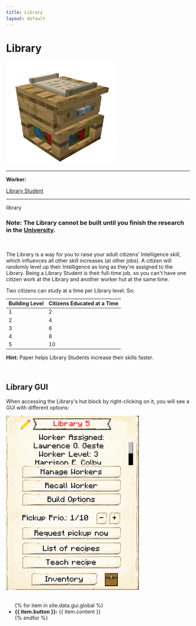 ```yaml
---
title: Library
layout: default
---
```

# Library

<div class="infobox box text-center">
    <img src="../../assets/images/buildings/library.png" alt="Library" />
    <hr />
    <div class="row section-text text-left">
        <div class="col">
        <p><strong>Worker:</strong></p>
        </div>
        <div class="col">
        <p><a href="../workers/librarystudent">Library Student</a></p>
        </div>
    </div>
    <hr />
    <recipe>library</recipe>
</div>

### Note: The Library cannot be built until you finish the research in the [University](../../source/buildings/university).
<br>

The Library is a way for you to raise your adult citizens' Intelligence skill, which influences all other skill increases (at other jobs). A citizen will randomly level up their Intelligence as long as they're assigned to the Library. Being a Library Student is their full-time job, so you can't have one citizen work at the Library and another worker hut at the same time.

Two citizens can study at a time per Library level. So: 

| Building Level | Citizens Educated at a Time |
| -------------- | --------------------------- |
| 1              | 2                           |
| 2              | 4                           |
| 3              | 6                           |
| 4              | 8                           |
| 5              | 10                          |

**Hint:** Paper helps Library Students increase their skills faster.

<br>

## Library GUI

When accessing the Library's hut block by right-clicking on it, you will see a GUI with different options:

<div class="row">
  <div class="col-sm-12 col-md">
    <img src="../../assets/images/gui/librarygui.png" class="img-fluid mx-auto" alt="Library GUI">
  </div>
  <div class="col-sm-12 col-md">
    <br>
    <ul>
      {% for item in site.data.gui.global %}
        <li><strong>{{ item.button }}:</strong> {{ item.content }}</li>
      {% endfor %}
    </ul>
  </div>
</div>  

